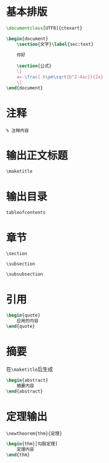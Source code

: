 # 基本排版
```latex
\documentclass[UTF8]{ctexart}

\begin{document}
	\section{文字}\label{sec:text}
	
	你好
	
	\section{公式}
	\[
	a=-\frac{-b\pm\sqrt{b^2-4ac}}{2a}
	\]
\end{document}
```

# 注释

`% 注释内容`

# 输出正文标题

`\maketitle`

# 输出目录

`tableofcontents`

# 章节

`\section`

`\subsection`

`\subsubsection`

# 引用

```latex
\begin{quote}
	应用的内容
\end{quote}
```

# 摘要

在`\maketitle`后生成

```latex
\begin{abstract}
	摘要内容
\end{abstract}
```

# 定理输出

`\newtheorem{thm}{定理}`

```latex
\begin{thm}[勾股定理]
	定理内容
\end{thm}
```